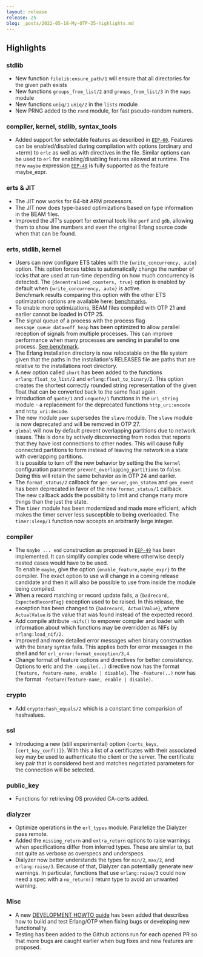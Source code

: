 ```yaml
---
layout: release
release: 25
blog: _posts/2022-05-18-My-OTP-25-highlights.md
---
```

## Highlights

### stdlib

- New function `filelib:ensure_path/1` will ensure that all directories for the given path exists
- New functions  `groups_from_list/2` and `groups_from_list/3` in the `maps` module
- New functions  `uniq/1` `uniq/2` in the `lists` module
- New PRNG added to the `rand` module, for fast pseudo-random numers.

### compiler, kernel, stdlib, syntax_tools

- Added support for selectable features as described in [`EEP-60`](/eeps/eep-0060).
  Features can be enabled/disabled during compilation with options
  (ordinary and +term) to `erlc` as well as with directives in the file.
  Similar options can be used to `erl` for enabling/disabling features
  allowed at runtime. The new `maybe` expression [`EEP-49`](/eeps/eep-0049)
  is fully supported as the feature maybe_expr.

### erts & JIT

- The JIT now works for 64-bit ARM processors.
- The JIT now does type-based optimizations based on type
  information in the BEAM files.
- Improved the JIT's support for external tools like `perf`
  and `gdb`, allowing them to show line numbers and even
  the original Erlang source code when that can be found.

### erts, stdlib, kernel

- Users can now configure ETS tables with the
  `{write_concurrency, auto}` option. This option forces
  tables to automatically change the number of locks that
  are used at run-time depending on how much concurrency
  is detected. The `{decentralized_counters, true}` option
  is enabled by default when `{write_concurrency, auto}` is
  active.  
  Benchmark results comparing this option with the other
  ETS optimization options are available here:
  [benchmarks](/bench/ets_bench_result_lock_config.html).
- To enable more optimizations, BEAM files compiled with
  OTP 21 and earlier cannot be loaded in OTP 25.
- The signal queue of a process with
  the process flag `message_queue_data=off_heap` has been optimized to
  allow parallel reception of signals from multiple processes.
  This can improve performance when many processes are sending in parallel to
  one process. [See benchmark](/bench/sigq_bench_result.html).
- The Erlang installation directory is now relocatable on
  the file system given that the paths in the
  installation's RELEASES file are paths that are
  relative to the installations root directory.
- A new option called `short` has been added to the
  functions `erlang:float_to_list/2` and
  `erlang:float_to_binary/2`. This option creates the
  shortest correctly rounded string representation of the
  given float that can be converted back to the same
  float again.
- Introduction of `quote/1` and `unquote/1` functions in
  the `uri_string` module - a replacement for the deprecated functions `http_uri:encode`
  and `http_uri:decode`.
- The new module `peer` supersedes the `slave` module. The
  `slave` module is now deprecated and will be removed in OTP 27.
- `global` will now by default prevent
  overlapping partitions due to network issues. This is done by
  actively disconnecting from nodes that reports that
  they have lost connections to other nodes. This will
  cause fully connected partitions to form instead of
  leaving the network in a state with overlapping
  partitions.  
  It is possible to turn off the new behavior by setting the
  the `kernel` configuration parameter `prevent_overlapping_partitions` to `false`.
  Doing this will retain the same behavior as in OTP 24 and earlier.
- The `format_status/2` callback for `gen_server`, `gen_statem`
  and `gen_event` has been deprecated in favor of the new
  `format_status/1` callback.  
  The new callback adds the possibility to limit and
  change many more things than the just the state.
- The `timer` module has been modernized and made more
  efficient, which makes the timer server less
  susceptible to being overloaded. The `timer:sleep/1`
  function now accepts an arbitrarily large integer.

### compiler

- The `maybe ... end` construction as proposed in [`EEP-49`](/eeps/eep-0049)
  has been implemented. It can simplify complex code
  where otherwise deeply nested cases would have to be
  used.  
  To enable `maybe`, give the option `{enable_feature,maybe_expr}` to
  the compiler. The exact option to use will change in a coming release candidate
  and then it will also be possible to use from inside the module being compiled.
- When a record matching or record update fails, a
  `{badrecord, ExpectedRecordTag}` exception used to be
  raised. In this release, the exception has been changed
  to `{badrecord, ActualValue}`, where `ActualValue` is the
  value that was found instead of the expected record.
- Add compile attribute `-nifs()` to empower compiler and loader with
  information about which functions may be overridden as NIFs by `erlang:load_nif/2`.
- Improved and more detailed error messages when binary construction with the
  binary syntax fails.
  This applies both for error messages in the shell and for
  `erl_error:format_exception/3,4`.
- Change format of feature options and directives for better consistency.
  Options to erlc and the `-compile(..)` directive now has the format `{feature,
  feature-name, enable | disable}`. The `-feature(..)` now
  has the format `-feature(feature-name, enable | disable)`.

### crypto

- Add `crypto:hash_equals/2` which is a constant time comparision of hashvalues.

### ssl

- Introducing a new (still experimental) option `{certs_keys,[cert_key_conf()]}`.
  With this a list of a certificates with their associated key may be
  used to authenticate the client or the server. The
  certificate key pair that is considered best and matches
  negotiated parameters for the connection will be selected.

### public_key

- Functions for retrieving OS provided CA-certs added.

### dialyzer

- Optimize operations in the `erl_types` module. Parallelize the Dialyzer pass remote.
- Added the `missing_return` and `extra_return` options to
  raise warnings when specifications differ from inferred
  types. These are similar to, but not quite as verbose
  as overspecs and underspecs.
- Dialyzer now better understands the types for `min/2`,
  `max/2`, and `erlang:raise/3`. Because of that, Dialyzer
  can potentially generate new warnings. In particular,
  functions that use `erlang:raise/3` could now need a spec
  with a `no_return()` return type to avoid an unwanted
  warning.

### Misc

- A new [DEVELOPMENT HOWTO guide](https://github.com/erlang/otp/blob/master/HOWTO/DEVELOPMENT.md)
  has been added that describes how to build and test Erlang/OTP when fixing
  bugs or developing new functionality.
- Testing has been added to the Github actions run for each opened PR so
  that more bugs are caught earlier when bug fixes and new features are proposed.
